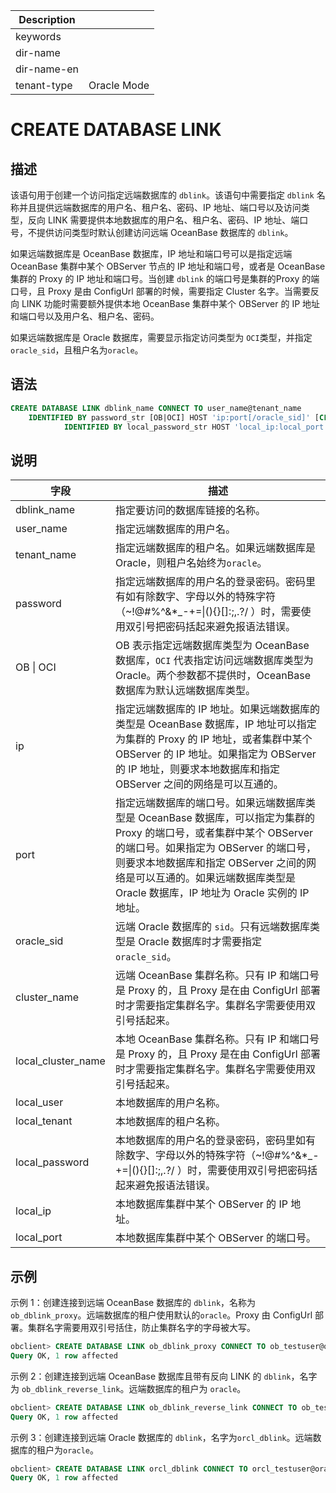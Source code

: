 | Description   |                 |
|---------------|-----------------|
| keywords      |                 |
| dir-name      |                 |
| dir-name-en   |                 |
| tenant-type   | Oracle Mode     |

# CREATE DATABASE LINK

## 描述

该语句用于创建一个访问指定远端数据库的 `dblink`。该语句中需要指定 `dblink` 名称并且提供远端数据库的用户名、租户名、密码、IP 地址、端口号以及访问类型，反向 LINK 需要提供本地数据库的用户名、租户名、密码、IP 地址、端口号，不提供访问类型时默认创建访问远端 OceanBase 数据库的 `dblink`。

如果远端数据库是 OceanBase 数据库，IP 地址和端口号可以是指定远端 OceanBase 集群中某个 OBServer 节点的 IP 地址和端口号，或者是 OceanBase 集群的 Proxy 的 IP 地址和端口号。当创建 `dblink` 的端口号是集群的Proxy 的端口号，且 Proxy 是由 ConfigUrl 部署的时候，需要指定 Cluster 名字。当需要反向 LINK 功能时需要额外提供本地 OceanBase 集群中某个 OBServer 的 IP 地址和端口号以及用户名、租户名、密码。

如果远端数据库是 Oracle 数据库，需要显示指定访问类型为 `OCI`类型，并指定 `oracle_sid`，且租户名为`oracle`。

## 语法

```sql
CREATE DATABASE LINK dblink_name CONNECT TO user_name@tenant_name
    IDENTIFIED BY password_str [OB|OCI] HOST 'ip:port[/oracle_sid]' [CLUSTER cluster_name] [MY_NAME local_user_name@local_tenant_name
            IDENTIFIED BY local_password_str HOST 'local_ip:local_port'];

```

## 说明

| 字段 | 描述 |
| --- | --- |
| dblink_name | 指定要访问的数据库链接的名称。 |
| user_name | 指定远端数据库的用户名。 |
| tenant_name | 指定远端数据库的租户名。如果远端数据库是 Oracle，则租户名始终为`oracle`。 |
| password | 指定远端数据库的用户名的登录密码。密码里有如有除数字、字母以外的特殊字符（~!@#%^&*_-+=&#124;(){}[]:;,.?/ ）时，需要使用双引号把密码括起来避免报语法错误。 |
| OB &#124; OCI | OB 表示指定远端数据库类型为 OceanBase 数据库，`OCI` 代表指定访问远端数据库类型为 Oracle。两个参数都不提供时，OceanBase 数据库为默认远端数据库类型。 |
| ip | 指定远端数据库的 IP 地址。如果远端数据库的类型是 OceanBase 数据库，IP 地址可以指定为集群的 Proxy 的 IP 地址，或者集群中某个 OBServer 的 IP 地址。如果指定为 OBServer 的 IP 地址，则要求本地数据库和指定 OBServer 之间的网络是可以互通的。 |
| port | 指定远端数据库的端口号。如果远端数据库类型是 OceanBase 数据库，可以指定为集群的 Proxy 的端口号，或者集群中某个 OBServer 的端口号。如果指定为 OBServer 的端口号，则要求本地数据库和指定 OBServer 之间的网络是可以互通的。如果远端数据库类型是 Oracle 数据库，IP 地址为 Oracle 实例的 IP 地址。 |
| oracle_sid | 远端 Oracle 数据库的 `sid`。只有远端数据库类型是 Oracle 数据库时才需要指定`oracle_sid`。 |
| cluster_name | 远端 OceanBase 集群名称。只有 IP 和端口号是 Proxy 的，且 Proxy 是在由 ConfigUrl 部署时才需要指定集群名字。集群名字需要使用双引号括起来。 |
| local_cluster_name   | 本地 OceanBase 集群名称。只有 IP 和端口号是 Proxy 的，且 Proxy 是在由 ConfigUrl 部署时才需要指定集群名字。集群名字需要使用双引号括起来。 |
| local_user | 本地数据库的用户名称。 |
| local_tenant | 本地数据库的租户名称。 |
| local_password | 本地数据库的用户名的登录密码，密码里如有除数字、字母以外的特殊字符（~!@#%^&*_-+=&#124;(){}[]:;,.?/ ）时，需要使用双引号把密码括起来避免报语法错误。 |
| local_ip | 本地数据库集群中某个 OBServer 的 IP 地址。 |
| local_port | 本地数据库集群中某个 OBServer 的端口号。 |

## 示例

示例 1：创建连接到远端 OceanBase 数据库的 `dblink`，名称为`ob_dblink_proxy`。远端数据库的租户使用默认的`oracle`。Proxy 由 ConfigUrl 部署。集群名字需要用双引号括住，防止集群名字的字母被大写。

```sql
obclient> CREATE DATABASE LINK ob_dblink_proxy CONNECT TO ob_testuser@oracle IDENTIFIED BY **1** OB HOST  '10.XXX.XXX.XXX:30084' CLUSTER “ob***”;
Query OK, 1 row affected
```

示例 2：创建连接到远端 OceanBase 数据库且带有反向 LINK 的 `dblink`，名字为 `ob_dblink_reverse_link`。远端数据库的租户为 `oracle`。

```sql
obclient> CREATE DATABASE LINK ob_dblink_reverse_link CONNECT TO ob_testuser2@oracle IDENTIFIED BY **1** OB HOST '10.XXX.XXX.XXX:35305' MY_NAME local_ob_testuser@oracle identified by **2** host '10.XXX.XXX.XXX:35307';
Query OK, 1 row affected
```

示例 3：创建连接到远端 Oracle 数据库的 `dblink`，名字为`orcl_dblink`。远端数据库的租户为`oracle`。

```sql
obclient> CREATE DATABASE LINK orcl_dblink CONNECT TO orcl_testuser@oracle IDENTIFIED BY **1** OCI HOST '10.XXX.XXX.XXX:1521/ORCL';
Query OK, 1 row affected
```
